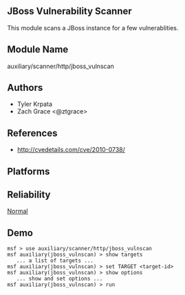 ## JBoss Vulnerability Scanner

This module scans a JBoss instance for a few vulnerablities.


## Module Name
auxiliary/scanner/http/jboss_vulnscan

## Authors
* Tyler Krpata
* Zach Grace <@ztgrace>


## References
* http://cvedetails.com/cve/2010-0738/




## Platforms


## Reliability
[Normal](https://github.com/rapid7/metasploit-framework/wiki/Exploit-Ranking)

## Demo

```
msf > use auxiliary/scanner/http/jboss_vulnscan
msf auxiliary(jboss_vulnscan) > show targets
   ... a list of targets ...
msf auxiliary(jboss_vulnscan) > set TARGET <target-id>
msf auxiliary(jboss_vulnscan) > show options
   ... show and set options ...
msf auxiliary(jboss_vulnscan) > run
```
    
    